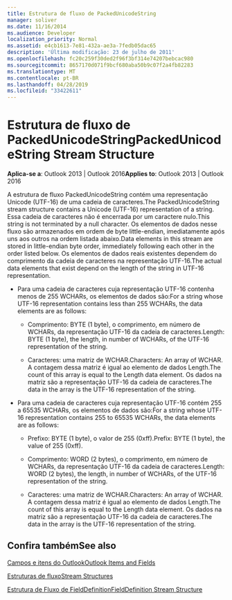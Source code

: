 ```yaml
---
title: Estrutura de fluxo de PackedUnicodeString
manager: soliver
ms.date: 11/16/2014
ms.audience: Developer
localization_priority: Normal
ms.assetid: e4cb1613-7e81-432a-ae3a-7fedb05dac65
description: 'Última modificação: 23 de julho de 2011'
ms.openlocfilehash: fc20c259f30ded2f96f3bf314e74207bebcac980
ms.sourcegitcommit: 8657170d071f9bcf680aba50b9c07f2a4fb82283
ms.translationtype: MT
ms.contentlocale: pt-BR
ms.lasthandoff: 04/28/2019
ms.locfileid: "33422611"
---
```

# <a name="packedunicodestring-stream-structure"></a><span data-ttu-id="7fd18-103">Estrutura de fluxo de PackedUnicodeString</span><span class="sxs-lookup"><span data-stu-id="7fd18-103">PackedUnicodeString Stream Structure</span></span>

  
  
<span data-ttu-id="7fd18-104">**Aplica-se a**: Outlook 2013 | Outlook 2016</span><span class="sxs-lookup"><span data-stu-id="7fd18-104">**Applies to**: Outlook 2013 | Outlook 2016</span></span> 
  
<span data-ttu-id="7fd18-105">A estrutura de fluxo PackedUnicodeString contém uma representação Unicode (UTF-16) de uma cadeia de caracteres.</span><span class="sxs-lookup"><span data-stu-id="7fd18-105">The PackedUnicodeString stream structure contains a Unicode (UTF-16) representation of a string.</span></span> <span data-ttu-id="7fd18-106">Essa cadeia de caracteres não é encerrada por um caractere nulo.</span><span class="sxs-lookup"><span data-stu-id="7fd18-106">This string is not terminated by a null character.</span></span> <span data-ttu-id="7fd18-107">Os elementos de dados nesse fluxo são armazenados em ordem de byte little-endian, imediatamente após uns aos outros na ordem listada abaixo.</span><span class="sxs-lookup"><span data-stu-id="7fd18-107">Data elements in this stream are stored in little-endian byte order, immediately following each other in the order listed below.</span></span> <span data-ttu-id="7fd18-108">Os elementos de dados reais existentes dependem do comprimento da cadeia de caracteres na representação UTF-16.</span><span class="sxs-lookup"><span data-stu-id="7fd18-108">The actual data elements that exist depend on the length of the string in UTF-16 representation.</span></span>
  
- <span data-ttu-id="7fd18-109">Para uma cadeia de caracteres cuja representação UTF-16 contenha menos de 255 WCHARs, os elementos de dados são:</span><span class="sxs-lookup"><span data-stu-id="7fd18-109">For a string whose UTF-16 representation contains less than 255 WCHARs, the data elements are as follows:</span></span>
    
  - <span data-ttu-id="7fd18-110">Comprimento: BYTE (1 byte), o comprimento, em número de WCHARs, da representação UTF-16 da cadeia de caracteres.</span><span class="sxs-lookup"><span data-stu-id="7fd18-110">Length: BYTE (1 byte), the length, in number of WCHARs, of the UTF-16 representation of the string.</span></span>
    
  - <span data-ttu-id="7fd18-111">Caracteres: uma matriz de WCHAR.</span><span class="sxs-lookup"><span data-stu-id="7fd18-111">Characters: An array of WCHAR.</span></span> <span data-ttu-id="7fd18-112">A contagem dessa matriz é igual ao elemento de dados Length.</span><span class="sxs-lookup"><span data-stu-id="7fd18-112">The count of this array is equal to the Length data element.</span></span> <span data-ttu-id="7fd18-113">Os dados na matriz são a representação UTF-16 da cadeia de caracteres.</span><span class="sxs-lookup"><span data-stu-id="7fd18-113">The data in the array is the UTF-16 representation of the string.</span></span>
    
- <span data-ttu-id="7fd18-114">Para uma cadeia de caracteres cuja representação UTF-16 contém 255 a 65535 WCHARs, os elementos de dados são:</span><span class="sxs-lookup"><span data-stu-id="7fd18-114">For a string whose UTF-16 representation contains 255 to 65535 WCHARs, the data elements are as follows:</span></span>
    
  - <span data-ttu-id="7fd18-115">Prefixo: BYTE (1 byte), o valor de 255 (0xff).</span><span class="sxs-lookup"><span data-stu-id="7fd18-115">Prefix: BYTE (1 byte), the value of 255 (0xff).</span></span>
    
  - <span data-ttu-id="7fd18-116">Comprimento: WORD (2 bytes), o comprimento, em número de WCHARs, da representação UTF-16 da cadeia de caracteres.</span><span class="sxs-lookup"><span data-stu-id="7fd18-116">Length: WORD (2 bytes), the length, in number of WCHARs, of the UTF-16 representation of the string.</span></span>
    
  - <span data-ttu-id="7fd18-117">Caracteres: uma matriz de WCHAR.</span><span class="sxs-lookup"><span data-stu-id="7fd18-117">Characters: An array of WCHAR.</span></span> <span data-ttu-id="7fd18-118">A contagem dessa matriz é igual ao elemento de dados Length.</span><span class="sxs-lookup"><span data-stu-id="7fd18-118">The count of this array is equal to the Length data element.</span></span> <span data-ttu-id="7fd18-119">Os dados na matriz são a representação UTF-16 da cadeia de caracteres.</span><span class="sxs-lookup"><span data-stu-id="7fd18-119">The data in the array is the UTF-16 representation of the string.</span></span>
    
## <a name="see-also"></a><span data-ttu-id="7fd18-120">Confira também</span><span class="sxs-lookup"><span data-stu-id="7fd18-120">See also</span></span>



[<span data-ttu-id="7fd18-121">Campos e itens do Outlook</span><span class="sxs-lookup"><span data-stu-id="7fd18-121">Outlook Items and Fields</span></span>](outlook-items-and-fields.md)
  
[<span data-ttu-id="7fd18-122">Estruturas de fluxo</span><span class="sxs-lookup"><span data-stu-id="7fd18-122">Stream Structures</span></span>](stream-structures.md)
  
[<span data-ttu-id="7fd18-123">Estrutura de Fluxo de FieldDefinition</span><span class="sxs-lookup"><span data-stu-id="7fd18-123">FieldDefinition Stream Structure</span></span>](fielddefinition-stream-structure.md)

